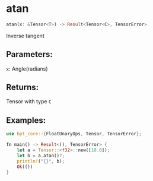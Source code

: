 # atan
```rust
atan(x: &Tensor<T>) -> Result<Tensor<C>, TensorError>
```
Inverse tangent
## Parameters:
`x`: Angle(radians)
## Returns:
Tensor with type `C`
## Examples:
```rust
use hpt_core::{FloatUnaryOps, Tensor, TensorError};

fn main() -> Result<(), TensorError> {
    let a = Tensor::<f32>::new([10.0]);
    let b = a.atan()?;
    println!("{}", b);
    Ok(())
}
```